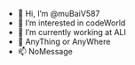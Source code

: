 - 👋 Hi, I’m @muBaiV587
- 👀 I’m interested in codeWorld
- 🌱 I’m currently working at ALI
- 💞️ AnyThing or AnyWhere
- 📫 NoMessage

